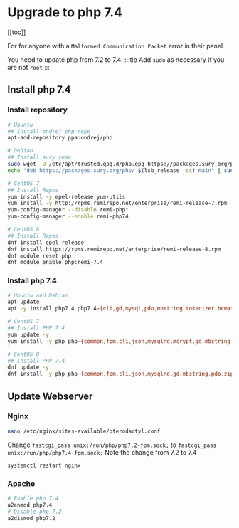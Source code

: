 # Upgrade to php 7.4

[[toc]]

For for anyone with a `Malformed Communication Packet` error in their panel

You need to update php from 7.2 to 7.4.
:::tip
Add `sudo` as necessary if you are not `root`
:::
## Install php 7.4
### Install repository
```bash
# Ubuntu
## Install ondrej php repo
apt-add-repository ppa:ondrej/php

# Debian
## Install sury repo
sudo wget -O /etc/apt/trusted.gpg.d/php.gpg https://packages.sury.org/php/apt.gpg
echo "deb https://packages.sury.org/php/ $(lsb_release -sc) main" | sudo tee /etc/apt/sources.list.d/php.list

# CentOS 7
## Install Repos
yum install -y epel-release yum-utils
yum install -y http://rpms.remirepo.net/enterprise/remi-release-7.rpm
yum-config-manager --disable remi-php*
yum-config-manager --enable remi-php74

# CentOS 8
## Install Repos
dnf install epel-release
dnf install https://rpms.remirepo.net/enterprise/remi-release-8.rpm
dnf module reset php
dnf module enable php:remi-7.4
```

### Install php 7.4
```bash
# Ubuntu and Debian
apt update
apt -y install php7.4 php7.4-{cli,gd,mysql,pdo,mbstring,tokenizer,bcmath,xml,fpm,curl,zip}

# CentOS 7
## Install PHP 7.4
yum update -y
yum install -y php php-{common,fpm,cli,json,mysqlnd,mcrypt,gd,mbstring,pdo,zip,bcmath,dom,opcache}

# CentOS 8
## Install PHP 7.4
dnf update -y
dnf install -y php php-{common,fpm,cli,json,mysqlnd,gd,mbstring,pdo,zip,bcmath,dom,opcache}
```
## Update Webserver
### Nginx
```bash
nano /etc/nginx/sites-available/pterodactyl.conf
```
Change `fastcgi_pass unix:/run/php/php7.2-fpm.sock;` to `fastcgi_pass unix:/run/php/php7.4-fpm.sock;`
Note the change from 7.2 to 7.4
```bash
systemctl restart nginx
```
### Apache
```bash
# Enable php 7.4
a2enmod php7.4
# Disable php 7.2 
a2dismod php7.2
```
